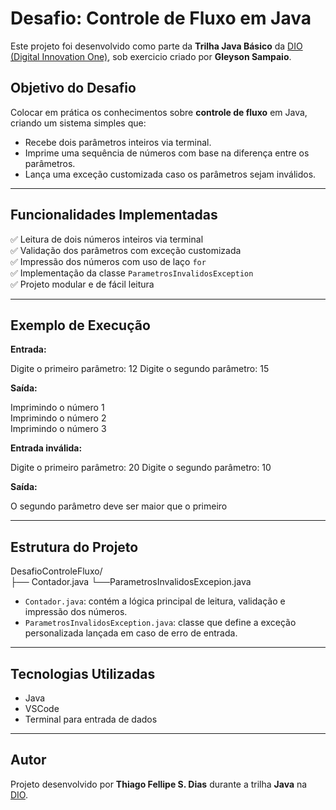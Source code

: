 # Desafio: Controle de Fluxo em Java

Este projeto foi desenvolvido como parte da **Trilha Java Básico** da [DIO (Digital Innovation One)](https://www.dio.me), sob exercicio criado por **Gleyson Sampaio**.

## Objetivo do Desafio

Colocar em prática os conhecimentos sobre **controle de fluxo** em Java, criando um sistema simples que:

- Recebe dois parâmetros inteiros via terminal.
- Imprime uma sequência de números com base na diferença entre os parâmetros.
- Lança uma exceção customizada caso os parâmetros sejam inválidos.

---

## Funcionalidades Implementadas

✅ Leitura de dois números inteiros via terminal  
✅ Validação dos parâmetros com exceção customizada  
✅ Impressão dos números com uso de laço `for`  
✅ Implementação da classe `ParametrosInvalidosException`  
✅ Projeto modular e de fácil leitura

---

## Exemplo de Execução

**Entrada:**
 
Digite o primeiro parâmetro:
12
Digite o segundo parâmetro:
15


**Saída:**

Imprimindo o número 1   
Imprimindo o número 2   
Imprimindo o número 3


**Entrada inválida:**

Digite o primeiro parâmetro:
20
Digite o segundo parâmetro:
10


**Saída:**

O segundo parâmetro deve ser maior que o primeiro


---

## Estrutura do Projeto

DesafioControleFluxo/   
├── Contador.java
└──ParametrosInvalidosExcepion.java


- `Contador.java`: contém a lógica principal de leitura, validação e impressão dos números.
- `ParametrosInvalidosException.java`: classe que define a exceção personalizada lançada em caso de erro de entrada.

---

## Tecnologias Utilizadas

- Java
- VSCode
- Terminal para entrada de dados

---

## Autor

Projeto desenvolvido por **Thiago Fellipe S. Dias** durante a trilha **Java** na [DIO](https://www.dio.me).
